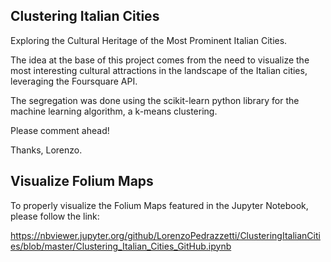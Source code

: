 Clustering Italian Cities
-
Exploring the Cultural Heritage of the Most Prominent Italian Cities.

The idea at the base of this project comes from the need to visualize the most interesting cultural attractions in the landscape of the Italian cities, leveraging the Foursquare API.

The segregation was done using the scikit-learn python library for the machine learning algorithm, a k-means clustering.

Please comment ahead!

Thanks,
Lorenzo.

Visualize Folium Maps
-

To properly visualize the Folium Maps featured in the Jupyter Notebook, please follow the link:

https://nbviewer.jupyter.org/github/LorenzoPedrazzetti/ClusteringItalianCities/blob/master/Clustering_Italian_Cities_GitHub.ipynb 



